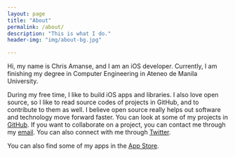 ```yaml
---
layout: page
title: "About"
permalink: /about/
description: "This is what I do."
header-img: "img/about-bg.jpg"

---
```


Hi, my name is Chris Amanse, and I am an iOS developer. Currently, I am finishing my degree in Computer Engineering in Ateneo de Manila University.

During my free time, I like to build iOS apps and libraries. I also love open source, so I like to read source codes of projects in GitHub, and to contribute to them as well. I believe open source really helps out software and technology move forward faster. You can look at some of my projects in [GitHub](https://github.com/chrisamanse). If you want to collaborate on a project, you can contact me through my [email](mailto:christopheramanse@gmail.com). You can also connect with me through [Twitter](https://twitter.com/ChrisAmanse).

You can also find some of my apps in the [App Store](http://appstore.com/joechristopherpaulamanse?at=1001l9X4&ct=personal_website). 
